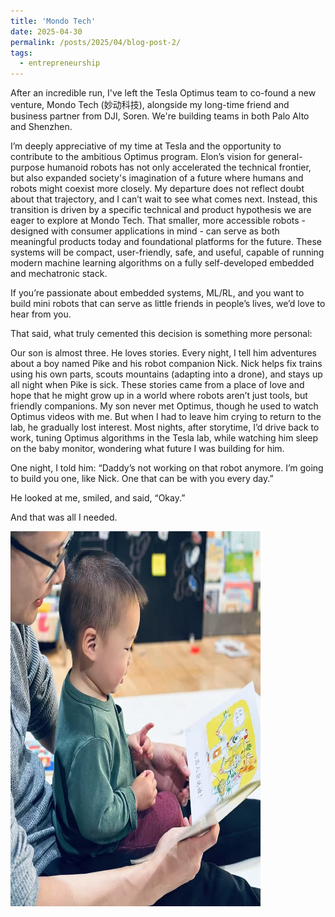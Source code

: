 ```yaml
---
title: 'Mondo Tech'
date: 2025-04-30
permalink: /posts/2025/04/blog-post-2/
tags:
  - entrepreneurship
---
```


After an incredible run, I've left the Tesla Optimus team to co-found a new venture, Mondo Tech (妙动科技), alongside my long-time friend and business partner from DJI, Soren. We're building teams in both Palo Alto and Shenzhen. 

I’m deeply appreciative of my time at Tesla and the opportunity to contribute to the ambitious Optimus program. Elon’s vision for general-purpose humanoid robots has not only accelerated the technical frontier, but also expanded society's imagination of a future where humans and robots might coexist more closely. My departure does not reflect doubt about that trajectory, and I can’t wait to see what comes next. Instead, this transition is driven by a specific technical and product hypothesis we are eager to explore at Mondo Tech. That smaller, more accessible robots - designed with consumer applications in mind - can serve as both meaningful products today and foundational platforms for the future. These systems will be compact, user-friendly, safe, and useful, capable of running modern machine learning algorithms on a fully self-developed embedded and mechatronic stack.

If you’re passionate about embedded systems, ML/RL, and you want to build mini robots that can serve as little friends in people’s lives, we’d love to hear from you.

That said, what truly cemented this decision is something more personal:

Our son is almost three. He loves stories. Every night, I tell him adventures about a boy named Pike and his robot companion Nick. Nick helps fix trains using his own parts, scouts mountains (adapting into a drone), and stays up all night when Pike is sick. These stories came from a place of love and hope that he might grow up in a world where robots aren’t just tools, but friendly companions. My son never met Optimus, though he used to watch Optimus videos with me. But when I had to leave him crying to return to the lab, he gradually lost interest. Most nights, after storytime, I’d drive back to work, tuning Optimus algorithms in the Tesla lab, while watching him sleep on the baby monitor, wondering what future I was building for him.

One night, I told him:
“Daddy’s not working on that robot anymore. I’m going to build you one, like Nick. One that can be with you every day.”

He looked at me, smiled, and said, “Okay.”

And that was all I needed.

<img src='/images/mason.jpg' width='400' height='600'>